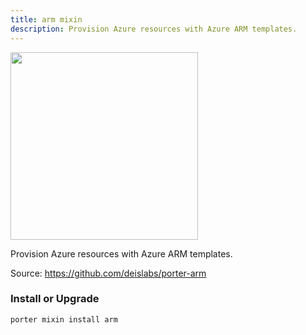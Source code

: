 ```yaml
---
title: arm mixin
description: Provision Azure resources with Azure ARM templates.
---
```


<img src="/images/mixins/azure.png" class="mixin-logo" style="width: 300px"/>

Provision Azure resources with Azure ARM templates.

Source: https://github.com/deislabs/porter-arm

### Install or Upgrade
```
porter mixin install arm
```
